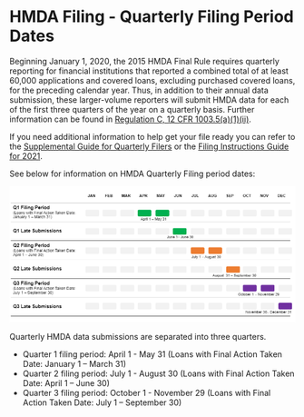 # HMDA Filing - Quarterly Filing Period Dates

Beginning January 1, 2020, the 2015 HMDA Final Rule requires quarterly reporting for financial institutions that reported a combined total of at least 60,000 applications and covered loans, excluding purchased covered loans, for the preceding calendar year. Thus, in addition to their annual data submission, these larger-volume reporters will submit HMDA data for each of the first three quarters of the year on a quarterly basis. Further information can be found in <a target="_blank" rel="noopener noreferrer" href="https://www.consumerfinance.gov/rules-policy/regulations/1003/5/#a-1-ii">Regulation C, 12 CFR 1003.5(a)(1)(ii)</a>.

If you need additional information to help get your file ready you can refer to the <a target="_blank" rel="noopener noreferrer" href="https://s3.amazonaws.com/cfpb-hmda-public/prod/help/supplemental-guide-for-quarterly-filers-for-2021.pdf">Supplemental Guide for Quarterly Filers</a> or the <a target="_blank" rel="noopener noreferrer" href="https://s3.amazonaws.com/cfpb-hmda-public/prod/help/2021-hmda-fig.pdf">Filing Instructions Guide for 2021</a>.

See below for information on HMDA Quarterly Filing period dates:

![Quarterly Filing calendar](https://raw.githubusercontent.com/cfpb/hmda-frontend/master/src/documentation/markdown/images/quarterly_filing_2021.png)

Quarterly HMDA data submissions are separated into three quarters.   

- Quarter 1 filing period: April 1 - May 31 (Loans with Final Action Taken Date: January 1 – March 31)
- Quarter 2 filing period: July 1 - August 30 (Loans with Final Action Taken Date: April 1 – June 30)
- Quarter 3 filing period: October 1 - November 29 (Loans with Final Action Taken Date: July 1 – September 30)
